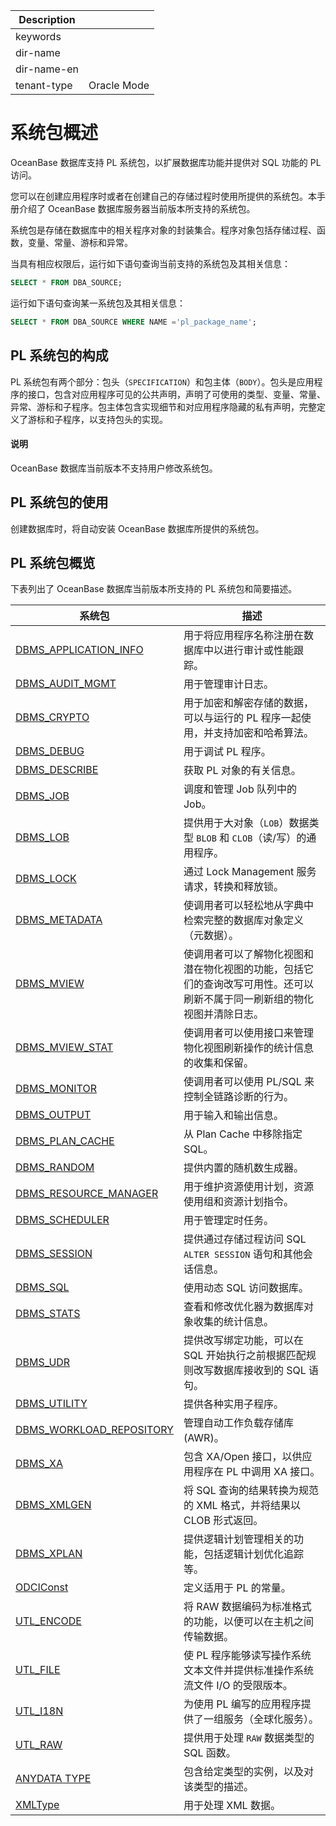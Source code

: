 | Description   |                 |
|---------------|-----------------|
| keywords      |                 |
| dir-name      |                 |
| dir-name-en   |                 |
| tenant-type   | Oracle Mode     |

# 系统包概述

OceanBase 数据库支持 PL 系统包，以扩展数据库功能并提供对 SQL 功能的 PL 访问。

您可以在创建应用程序时或者在创建自己的存储过程时使用所提供的系统包。本手册介绍了 OceanBase 数据库服务器当前版本所支持的系统包。

系统包是存储在数据库中的相关程序对象的封装集合。程序对象包括存储过程、函数，变量、常量、游标和异常。

当具有相应权限后，运行如下语句查询当前支持的系统包及其相关信息：

```sql
SELECT * FROM DBA_SOURCE;
```

运行如下语句查询某一系统包及其相关信息：

```sql
SELECT * FROM DBA_SOURCE WHERE NAME ='pl_package_name';
```

## PL 系统包的构成

PL 系统包有两个部分：包头（`SPECIFICATION`）和包主体（`BODY`）。包头是应用程序的接口，包含对应用程序可见的公共声明，声明了可使用的类型、变量、常量、异常、游标和子程序。包主体包含实现细节和对应用程序隐藏的私有声明，完整定义了游标和子程序，以支持包头的实现。

  <main id="notice" type='explain'>
    <h4>说明</h4>
    <p>OceanBase 数据库当前版本不支持用户修改系统包。</p>
  </main>

## PL 系统包的使用

创建数据库时，将自动安装 OceanBase 数据库所提供的系统包。

## PL 系统包概览

下表列出了 OceanBase 数据库当前版本所支持的 PL 系统包和简要描述。

|                            系统包                       |                      描述                       |
|---------------------------------------------------------|-----------------------------------------------|
| [DBMS_APPLICATION_INFO](1900.dbms-application-info-oracle/100.dbms-application-info-overview-oracle.md)  | 用于将应用程序名称注册在数据库中以进行审计或性能跟踪。 |
| [DBMS_AUDIT_MGMT](2600.dbms-audit-mgmt-oracle/100.dbms-audit-mgmt-overview-oracle.md)  | 用于管理审计日志。|
| [DBMS_CRYPTO](3800.dbms-crypto-oracle/100.dbms-crypto-overview-oracle.md)   | 用于加密和解密存储的数据，可以与运行的 PL 程序一起使用，并支持加密和哈希算法。 |
| [DBMS_DEBUG](5300.dbms-debug-oracle/100.dbms-debug-overview-oracle.md)      | 用于调试 PL 程序。                                   |
| [DBMS_DESCRIBE](5600.dbms-describe-oracle/100.dbms-describe-overview-oracle.md)  | 获取 PL 对象的有关信息。                                |
| [DBMS_JOB](8800.dbms-job-oracle/100.dbms-job-overview-oracle.md)              | 调度和管理 Job 队列中的 Job。                           |
| [DBMS_LOB](9300.dbms-lob-oracle/100.dbms-lob-overview-oracle.md)              | 提供用于大对象（`LOB`）数据类型 `BLOB` 和 `CLOB`（读/写）的通用程序。 |
| [DBMS_LOCK](9400.dbms-lock-oracle/100.dbms-lock-overview-oracle.md)             | 通过 Lock Management 服务请求，转换和释放锁。               |
| [DBMS_METADATA](9900.dbms-metadata-oracle/100.dbms-metadata-overview-oracle.md)  | 使调用者可以轻松地从字典中检索完整的数据库对象定义（元数据）。    |
| [DBMS_MVIEW](9950.dbms-mview-oracle/100.dbms-mview-overview-oracle.md)  | 使调用者可以了解物化视图和潜在物化视图的功能，包括它们的查询改写可用性。还可以刷新不属于同一刷新组的物化视图并清除日志。    |
| [DBMS_MVIEW_STAT](10050.dbms-mview-stat-oracle/100.dbms-mview-stat-overview-oracle.md)  | 使调用者可以使用接口来管理物化视图刷新操作的统计信息的收集和保留。    |
| [DBMS_MONITOR](10000.dbms-monitor-oracle/100.dbms-monitor-overview-oracle.md)  | 使调用者可以使用 PL/SQL 来控制全链路诊断的行为。    |
| [DBMS_OUTPUT](11100.dbms-output-oracle/100.dbms-output-overview-oracle.md)        | 用于输入和输出信息。                                    |
| [DBMS_PLAN_CACHE](12500.dbms-plan-cache-oracle/100.dbms-plan-cache-overview-oracle.md) | 从 Plan Cache 中移除指定 SQL。                       |
| [DBMS_RANDOM](12700.dbms-random-oracle/100.dbms-random-overview-oracle.md)        | 提供内置的随机数生成器。                                  |
| [DBMS_RESOURCE_MANAGER](13300.dbms-resource-manager-oracle/100.dbms-resource-manager-overview-oracle.md)| 用于维护资源使用计划，资源使用组和资源计划指令。|
| [DBMS_SCHEDULER](14200.dbms-scheduler-oracle/100.dbms-scheduler-overview-oracle.md)|用于管理定时任务。                             |
| [DBMS_SESSION](14500.dbms-session-oracle/100.dbms-session-overview-oracle.md)      | 提供通过存储过程访问 SQL `ALTER SESSION` 语句和其他会话信息。     |
| [DBMS_SQL](15200.dbms-sql-oracle/100.dbms-sql-overview-oracle.md)              | 使用动态 SQL 访问数据库。                               |
| [DBMS_STATS](15900.dbms-stats-oracle/100.dbms-stats-overview-oracle.md)        | 查看和修改优化器为数据库对象收集的统计信息。                        |
| [DBMS_UDR](17800.dbms-udr-oracle/100.dbms-udr-overview-oracle.md)| 提供改写绑定功能，可以在 SQL 开始执行之前根据匹配规则改写数据库接收到的 SQL 语句。|
| [DBMS_UTILITY](17900.dbms-utility-oracle/100.dbms-utility-overviewy-oracle.md)  | 提供各种实用子程序。                              |
| [DBMS_WORKLOAD_REPOSITORY](18400.dbms-workload-repository-oracle/100.dbms-workload-repository-overview-oracle.md)|管理自动工作负载存储库 (AWR)。|
| [DBMS_XA](18500.dbms-xa-oracle/100.dbms-xa-overview-oracle.md)               | 包含 XA/Open 接口，以供应用程序在 PL 中调用 XA 接口。           |
| [DBMS_XMLGEN](19700.dbms-xmlgen-oracle/100.dbms-xmlgen-system-package-overview-oracle.md)| 将 SQL 查询的结果转换为规范的 XML 格式，并将结果以 CLOB 形式返回。    |
| [DBMS_XPLAN](20700.dbms-xplan-oracle/100.dbms-xplan-overview-oracle.md)|  提供逻辑计划管理相关的功能，包括逻辑计划优化追踪等。 |
| [ODCIConst](22800.odciconst-oracle/100.odciconst-overview-oracle.md)             | 定义适用于 PL 的常量。                                 |
| [UTL_ENCODE](26000.utl-encode-oracle/100.utl-encode-overview-oracle.md)            | 将 RAW 数据编码为标准格式的功能，以便可以在主机之间传输数据。             |
| [UTL_FILE](26100.utl-file-oracle/100.utl-file-overview-oracle.md)              | 使 PL 程序能够读写操作系统文本文件并提供标准操作系统流文件 I/O 的受限版本。    |
| [UTL_I18N](26300.utl-i18n-oracle/100.utl-i18n-overview-oracle.md)              | 为使用 PL 编写的应用程序提供了一组服务（全球化服务）。                 |
| [UTL_RAW](27000.utl-raw-oracle/100.utl-raw-overview-oracle.md)               | 提供用于处理 `RAW` 数据类型的 SQL 函数。                    |
| [ANYDATA TYPE](27800.anydata-type-oracle/100.anydata-type-overview-oracle.md)| 包含给定类型的实例，以及对该类型的描述。|
| [XMLType](29600.xmltype-oracle/100.xmltype-overview-oracle.md)| 用于处理 XML 数据。 |
